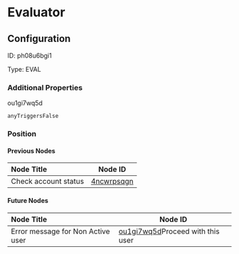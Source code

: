 # Evaluator
## Configuration
ID:  ph08u6bgi1

Type: EVAL 







### Additional Properties
ou1gi7wq5d
```string 
anyTriggersFalse
```





### Position

#### Previous Nodes
| Node Title | Node ID |
| :------------- | ------------ |
| Check account status | [4ncwrpsqgn](./4ncwrpsqgn.md) | 
 
 #### Future Nodes
| Node Title | Node ID |
| :------------- | ------------ |
| Error message for Non Active user |[ou1gi7wq5d](./ou1gi7wq5d.md)Proceed with this user |[hcdhp9ww20](./hcdhp9ww20.md) | 